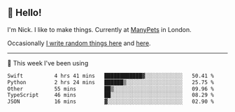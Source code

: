 ## 👋 Hello! 

I'm Nick. I like to make things. Currently at [ManyPets](https://manypets.com) in London.

Occasionally [I write random things here](https://nicksnell.com) and [here](https://twitter.com/nicksnell).

-------

🚀 This week I've been using

<!--START_SECTION:waka-->

```txt
Swift          4 hrs 41 mins   ████████████▓░░░░░░░░░░░░   50.41 %
Python         2 hrs 24 mins   ██████▒░░░░░░░░░░░░░░░░░░   25.75 %
Other          55 mins         ██▒░░░░░░░░░░░░░░░░░░░░░░   09.96 %
TypeScript     46 mins         ██░░░░░░░░░░░░░░░░░░░░░░░   08.29 %
JSON           16 mins         ▓░░░░░░░░░░░░░░░░░░░░░░░░   02.90 %
```

<!--END_SECTION:waka-->
